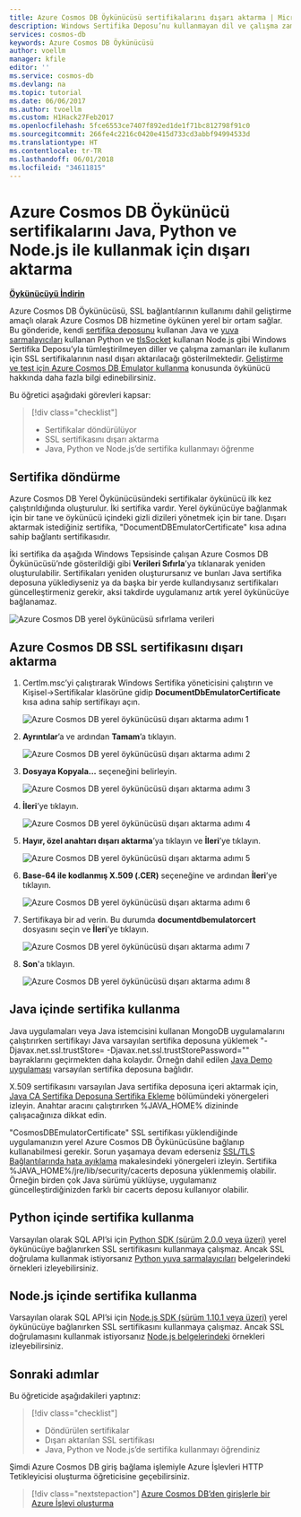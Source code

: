 ```yaml
---
title: Azure Cosmos DB Öykünücüsü sertifikalarını dışarı aktarma | Microsoft Docs
description: Windows Sertifika Deposu’nu kullanmayan dil ve çalışma zamanlarında geliştirirken, SSL sertifikalarını dışarı aktarmanız ve yönetmeniz gerekir. Bu gönderi adım adım yönergeler verir.
services: cosmos-db
keywords: Azure Cosmos DB Öykünücüsü
author: voellm
manager: kfile
editor: ''
ms.service: cosmos-db
ms.devlang: na
ms.topic: tutorial
ms.date: 06/06/2017
ms.author: tvoellm
ms.custom: H1Hack27Feb2017
ms.openlocfilehash: 5fce6553ce7407f892ed1de1f71bc812798f91c0
ms.sourcegitcommit: 266fe4c2216c0420e415d733cd3abbf94994533d
ms.translationtype: HT
ms.contentlocale: tr-TR
ms.lasthandoff: 06/01/2018
ms.locfileid: "34611815"
---
```

# <a name="export-the-azure-cosmos-db-emulator-certificates-for-use-with-java-python-and-nodejs"></a>Azure Cosmos DB Öykünücü sertifikalarını Java, Python ve Node.js ile kullanmak için dışarı aktarma

[**Öykünücüyü İndirin**](https://aka.ms/cosmosdb-emulator)

Azure Cosmos DB Öykünücüsü, SSL bağlantılarının kullanımı dahil geliştirme amaçlı olarak Azure Cosmos DB hizmetine öykünen yerel bir ortam sağlar. Bu gönderide, kendi [sertifika deposunu](https://docs.oracle.com/cd/E19830-01/819-4712/ablqw/index.html) kullanan Java ve [yuva sarmalayıcıları](https://docs.python.org/2/library/ssl.html) kullanan Python ve [tlsSocket](https://nodejs.org/api/tls.html#tls_tls_connect_options_callback) kullanan Node.js gibi Windows Sertifika Deposu’yla tümleştirilmeyen diller ve çalışma zamanları ile kullanım için SSL sertifikalarının nasıl dışarı aktarılacağı gösterilmektedir. [Geliştirme ve test için Azure Cosmos DB Emulator kullanma](./local-emulator.md) konusunda öykünücü hakkında daha fazla bilgi edinebilirsiniz.

Bu öğretici aşağıdaki görevleri kapsar:

> [!div class="checklist"]
> * Sertifikalar döndürülüyor
> * SSL sertifikasını dışarı aktarma
> * Java, Python ve Node.js’de sertifika kullanmayı öğrenme

## <a name="certification-rotation"></a>Sertifika döndürme

Azure Cosmos DB Yerel Öykünücüsündeki sertifikalar öykünücü ilk kez çalıştırıldığında oluşturulur. İki sertifika vardır. Yerel öykünücüye bağlanmak için bir tane ve öykünücü içindeki gizli dizileri yönetmek için bir tane. Dışarı aktarmak istediğiniz sertifika, "DocumentDBEmulatorCertificate" kısa adına sahip bağlantı sertifikasıdır.

İki sertifika da aşağıda Windows Tepsisinde çalışan Azure Cosmos DB Öykünücüsü’nde gösterildiği gibi **Verileri Sıfırla**’ya tıklanarak yeniden oluşturulabilir. Sertifikaları yeniden oluşturursanız ve bunları Java sertifika deposuna yüklediyseniz ya da başka bir yerde kullandıysanız sertifikaları güncelleştirmeniz gerekir, aksi takdirde uygulamanız artık yerel öykünücüye bağlanamaz.

![Azure Cosmos DB yerel öykünücüsü sıfırlama verileri](./media/local-emulator-export-ssl-certificates/database-local-emulator-reset-data.png)

## <a name="how-to-export-the-azure-cosmos-db-ssl-certificate"></a>Azure Cosmos DB SSL sertifikasını dışarı aktarma

1. Certlm.msc’yi çalıştırarak Windows Sertifika yöneticisini çalıştırın ve Kişisel->Sertifikalar klasörüne gidip **DocumentDbEmulatorCertificate** kısa adına sahip sertifikayı açın.

    ![Azure Cosmos DB yerel öykünücüsü dışarı aktarma adımı 1](./media/local-emulator-export-ssl-certificates/database-local-emulator-export-step-1.png)

2. **Ayrıntılar**’a ve ardından **Tamam**’a tıklayın.

    ![Azure Cosmos DB yerel öykünücüsü dışarı aktarma adımı 2](./media/local-emulator-export-ssl-certificates/database-local-emulator-export-step-2.png)

3. **Dosyaya Kopyala...** seçeneğini belirleyin.

    ![Azure Cosmos DB yerel öykünücüsü dışarı aktarma adımı 3](./media/local-emulator-export-ssl-certificates/database-local-emulator-export-step-3.png)

4. **İleri**’ye tıklayın.

    ![Azure Cosmos DB yerel öykünücüsü dışarı aktarma adımı 4](./media/local-emulator-export-ssl-certificates/database-local-emulator-export-step-4.png)

5. **Hayır, özel anahtarı dışarı aktarma**’ya tıklayın ve **İleri**’ye tıklayın.

    ![Azure Cosmos DB yerel öykünücüsü dışarı aktarma adımı 5](./media/local-emulator-export-ssl-certificates/database-local-emulator-export-step-5.png)

6. **Base-64 ile kodlanmış X.509 (.CER)** seçeneğine ve ardından **İleri**’ye tıklayın.

    ![Azure Cosmos DB yerel öykünücüsü dışarı aktarma adımı 6](./media/local-emulator-export-ssl-certificates/database-local-emulator-export-step-6.png)

7. Sertifikaya bir ad verin. Bu durumda **documentdbemulatorcert** dosyasını seçin ve **İleri**’ye tıklayın.

    ![Azure Cosmos DB yerel öykünücüsü dışarı aktarma adımı 7](./media/local-emulator-export-ssl-certificates/database-local-emulator-export-step-7.png)

8. **Son**'a tıklayın.

    ![Azure Cosmos DB yerel öykünücüsü dışarı aktarma adımı 8](./media/local-emulator-export-ssl-certificates/database-local-emulator-export-step-8.png)

## <a name="how-to-use-the-certificate-in-java"></a>Java içinde sertifika kullanma

Java uygulamaları veya Java istemcisini kullanan MongoDB uygulamalarını çalıştırırken sertifikayı Java varsayılan sertifika deposuna yüklemek "-Djavax.net.ssl.trustStore=<keystore> -Djavax.net.ssl.trustStorePassword="<password>" bayraklarını geçirmekten daha kolaydır. Örneğn dahil edilen [Java Demo uygulaması](https://localhost:8081/_explorer/index.html) varsayılan sertifika deposuna bağlıdır.

X.509 sertifikasını varsayılan Java sertifika deposuna içeri aktarmak için, [Java CA Sertifika Deposuna Sertifika Ekleme](https://docs.microsoft.com/azure/java-add-certificate-ca-store) bölümündeki yönergeleri izleyin. Anahtar aracını çalıştırırken %JAVA_HOME% dizininde çalışacağınıza dikkat edin.

"CosmosDBEmulatorCertificate" SSL sertifikası yüklendiğinde uygulamanızın yerel Azure Cosmos DB Öykünücüsüne bağlanıp kullanabilmesi gerekir. Sorun yaşamaya devam ederseniz [SSL/TLS Bağlantılarında hata ayıklama](http://docs.oracle.com/javase/7/docs/technotes/guides/security/jsse/ReadDebug.html) makalesindeki yönergeleri izleyin. Sertifika %JAVA_HOME%/jre/lib/security/cacerts deposuna yüklenmemiş olabilir. Örneğin birden çok Java sürümü yüklüyse, uygulamanız güncelleştirdiğinizden farklı bir cacerts deposu kullanıyor olabilir.

## <a name="how-to-use-the-certificate-in-python"></a>Python içinde sertifika kullanma

Varsayılan olarak SQL API’si için [Python SDK (sürüm 2.0.0 veya üzeri)](sql-api-sdk-python.md) yerel öykünücüye bağlanırken SSL sertifikasını kullanmaya çalışmaz. Ancak SSL doğrulama kullanmak istiyorsanız [Python yuva sarmalayıcıları](https://docs.python.org/2/library/ssl.html) belgelerindeki örnekleri izleyebilirsiniz.

## <a name="how-to-use-the-certificate-in-nodejs"></a>Node.js içinde sertifika kullanma

Varsayılan olarak SQL API’si için [Node.js SDK (sürüm 1.10.1 veya üzeri)](sql-api-sdk-node.md) yerel öykünücüye bağlanırken SSL sertifikasını kullanmaya çalışmaz. Ancak SSL doğrulamasını kullanmak istiyorsanız [Node.js belgelerindeki](https://nodejs.org/api/tls.html#tls_tls_connect_options_callback) örnekleri izleyebilirsiniz.

## <a name="next-steps"></a>Sonraki adımlar

Bu öğreticide aşağıdakileri yaptınız:

> [!div class="checklist"]
> * Döndürülen sertifikalar
> * Dışarı aktarılan SSL sertifikası
> * Java, Python ve Node.js’de sertifika kullanmayı öğrendiniz

Şimdi Azure Cosmos DB giriş bağlama işlemiyle Azure İşlevleri HTTP Tetikleyicisi oluşturma öğreticisine geçebilirsiniz.

> [!div class="nextstepaction"]
> [Azure Cosmos DB’den girişlerle bir Azure İşlevi oluşturma](tutorial-functions-http-trigger.md) 
